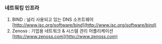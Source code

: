 ### 네트워킹 인프라

1. BIND : 널리 사용되고 있는 DNS 소프트웨어 [http://www.isc.org/software/bind](http://www.isc.org/software/bind)
2. Zenoss : 기업용 네트워크 & 시스템 관리 어플리케이션 [http://www.zenoss.com](http://www.zenoss.com)



